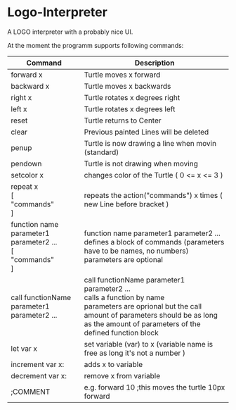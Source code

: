 Logo-Interpreter
================

A LOGO interpreter with a probably nice UI.

At the moment the programm supports following commands:

| Command            | Description                                                                |
| --------------------------------------------------------------------------- | ----------------------------------------------- | 
| forward x    		               | Turtle moves x forward                                                     |
| backward x   			 | Turtle moves x backwards                                                   |
| right x 		                                		 | Turtle rotates x degrees right                                             |
| left x   			  	 | Turtle rotates x degrees left                                              |
| reset    				   | Turtle returns to Center                                                   |
| clear      				 | Previous painted Lines will be deleted                                     |
| penup      				 | Turtle is now drawing a line when movin (standard)                         |
| pendown    				 | Turtle is not drawing when moving                                          |
| setcolor x   			 | changes color of the Turtle ( 0 <= x <= 3 )                                |
| repeat x<br>[<br>"commands"<br>]           | repeats the action("commands") x times ( new Line before bracket )         |
| function name parameter1 parameter2 ...<br>[<br>"commands"<br>]           | function name parameter1 parameter2 ...<br>defines a block of commands (parameters have to be names, no numbers)<br>parameters are optional |
| call functionName parameter1 parameter2 ...| call functionName parameter1 parameter2 ...<br>calls a function by name<br> parameters are oprional but the call amount of parameters should be as long as the amount of parameters of the defined function block|
| let var x 		     | set variable (var) to x (variable name is free as long it's not a number  )|
| increment var x: 	 | adds x to variable                                                         |
| decrement var x: 	 | remove x from variable                                                     |
| ;COMMENT           | e.g. forward 10 ;this moves the turtle 10px forward                        |
